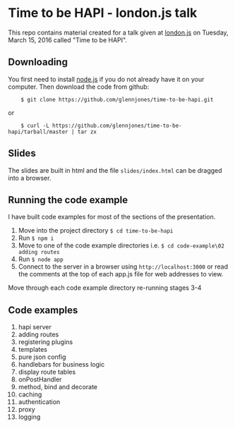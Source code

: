 # Time to be HAPI - london.js talk

This repo contains material created for a talk
given at [london.js](http://www.meetup.com/London-JavaScript-Community/events/228773686/) on Tuesday, March 15, 2016 called "Time to be HAPI".


## Downloading
You first need to install [node.js](http://nodejs.org/) if you do not already have it on your computer. Then download the code from github:
```
    $ git clone https://github.com/glennjones/time-to-be-hapi.git
```
or
```
    $ curl -L https://github.com/glennjones/time-to-be-hapi/tarball/master | tar zx
```

## Slides
The slides are built in html and the file `slides/index.html` can be dragged into a browser.


## Running the code example
I have built code examples for most of the sections of the presentation.


1. Move into the project directory `$ cd time-to-be-hapi`
2. Run `$ npm i`
2. Move to one of the code example directories i.e. `$ cd code-example\02 adding routes`
4. Run `$ node app`
5. Connect to the server in a browser using `http://localhost:3000` or read the comments at the top of each app.js file for web addresses to view.

Move through each code example directory re-running stages 3-4


## Code examples

1. hapi server
2. adding routes
3. registering plugins
4. templates
5. pure json config
6. handlebars for business logic
7. display route tables
8. onPostHandler
9. method, bind and decorate
10. caching
11. authentication
12. proxy
13. logging


